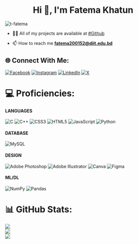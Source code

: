 <h1 align="center">Hi 👋, I'm Fatema Khatun</h1>
<p align="left"> <img src="https://komarev.com/ghpvc/?username=t-fatema&label=Profile%20views&color=0e75b6&style=flat" alt="t-fatema" /> </p>

- 👨‍💻 All of my projects are available at [#Github](https://github.com/T-Fatema)

- 📫 How to reach me **fatema200152@diit.edu.bd**


## 🌐 Connect With Me:
[![Facebook](https://img.shields.io/badge/Facebook-%231877F2.svg?logo=Facebook&logoColor=white)](https://facebook.com/fatemajannat.tithi) [![Instagram](https://img.shields.io/badge/Instagram-%23E4405F.svg?logo=Instagram&logoColor=white)](https://instagram.com/tith__y) [![LinkedIn](https://img.shields.io/badge/LinkedIn-%230077B5.svg?logo=linkedin&logoColor=white)](https://linkedin.com/in/ftithi) [![X](https://img.shields.io/badge/X-black.svg?logo=X&logoColor=white)](https://x.com/FTithi05) 

# 💻 Proficiencies: <h4>LANGUAGES</h4>
![C](https://img.shields.io/badge/c-%2300599C.svg?style=flat&logo=c&logoColor=white) ![C++](https://img.shields.io/badge/c++-%2300599C.svg?style=flat&logo=c%2B%2B&logoColor=white) ![CSS3](https://img.shields.io/badge/css3-%231572B6.svg?style=flat&logo=css3&logoColor=white) ![HTML5](https://img.shields.io/badge/html5-%23E34F26.svg?style=flat&logo=html5&logoColor=white) ![JavaScript](https://img.shields.io/badge/javascript-%23323330.svg?style=flat&logo=javascript&logoColor=%23F7DF1E) ![Python](https://img.shields.io/badge/python-3670A0?style=flat&logo=python&logoColor=ffdd54) <h4>DATABASE</h4> ![MySQL](https://img.shields.io/badge/mysql-4479A1.svg?style=flat&logo=mysql&logoColor=white) <h4>DESIGN</h4> <span> ![Adobe Photoshop](https://img.shields.io/badge/adobe%20photoshop-%2331A8FF.svg?style=flat&logo=adobe%20photoshop&logoColor=white) ![Adobe Illustrator](https://img.shields.io/badge/adobe%20illustrator-%23FF9A00.svg?style=flat&logo=adobe%20illustrator&logoColor=white) ![Canva](https://img.shields.io/badge/Canva-%2300C4CC.svg?style=flat&logo=Canva&logoColor=white) ![Figma](https://img.shields.io/badge/figma-%23F24E1E.svg?style=flat&logo=figma&logoColor=white) </span><h4>ML/DL</h4> ![NumPy](https://img.shields.io/badge/numpy-%23013243.svg?style=flat&logo=numpy&logoColor=white) ![Pandas](https://img.shields.io/badge/pandas-%23150458.svg?style=flat&logo=pandas&logoColor=white)
# 📊 GitHub Stats:
![](https://github-readme-stats.vercel.app/api?username=T-Fatema&theme=nightowl&hide_border=false&include_all_commits=true&count_private=true)<br/>
![](https://github-readme-streak-stats.herokuapp.com/?user=T-Fatema&theme=nightowl&hide_border=false)<br/>
![](https://github-readme-stats.vercel.app/api/top-langs/?username=T-Fatema&theme=nightowl&hide_border=false&include_all_commits=true&count_private=true&layout=compact)



